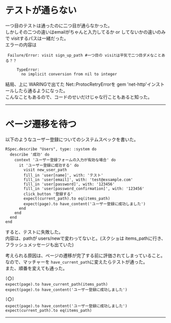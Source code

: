 # テストが通らない
一つ目のテストは通ったのに二つ目が通らなかった。    
しかしその二つの違いはemailがちゃんと入力してるか or してないかの違いのみで visitするパスは一緒だった。    
エラーの内容は
~~~
 Failure/Error: visit sign_up_path #一つ目の visitは平気で二つ目ダメなことある？？
     
     TypeError:
       no implicit conversion from nil to integer
~~~
結局、上に WARINGで出てた  Net::ProtocRetryErrorを gem 'net-http'インストールしたら通るようになった。    
こんなこともあるので、コードのせいだけじゃな行こともあると知った。
***

# ページ遷移を待つ
以下のようなユーザー登録についてのシステムスペックを書いた。
~~~
RSpec.describe "Users", type: :system do
  describe '成功' do
    context 'ユーザー登録フォームの入力が有効な場合' do
      it 'ユーザー登録に成功する' do
        visit new_user_path
        fill_in 'user[name]', with: 'テスト'
        fill_in 'user[email]', with: 'test@exsample.com'
        fill_in 'user[password]', with: '123456'
        fill_in 'user[password_confirmation]', with: '123456'
        click_button '登録する'
        expect(current_path).to eq(items_path)
        expect(page).to have_content('ユーザー登録に成功しました')
      end
    end
  end
end
~~~  
すると、テストに失敗した。  
内容は、pathが users/newで変わってないと。(スクショは items_pathに行き、フラッシュメッセージも出ていた) 

考えられる原因は、ページの遷移が完了する前に評価されてしまっていること。  
なので、マッチャーを `have_current_path`に変えたらテストが通った。  
また、順番を変えても通った。
~~~
[⭕️]
expect(page).to have_current_path(items_path)
expect(page).to have_content('ユーザー登録に成功しました')

[⭕️]
expect(page).to have_content('ユーザー登録に成功しました')
expect(current_path).to eq(items_path)
~~~
***
